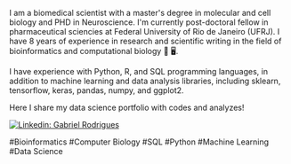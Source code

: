 I am a biomedical scientist with a master's degree in molecular and cell biology and PHD in Neuroscience. I'm currently post-doctoral fellow in pharmaceutical sciencies at Federal University of Rio de Janeiro (UFRJ). I have 8 years of experience in research and scientific writing in the field of bioinformatics and computational biology :microscope: :desktop_computer:.

I have experience with Python, R, and SQL programming languages, in addition to machine learning and data analysis libraries, including sklearn, tensorflow, keras, pandas, numpy, and ggplot2. 

Here I share my data science portfolio with codes and analyzes!


[![Linkedin: Gabriel Rodrigues](https://img.shields.io/badge/-Linkedin-blue?style=flat-square&logo=Linkedin&logoColor=white&link=https://www.linkedin.com/in/thaianebraga/)](https://www.linkedin.com/in/gabriel-rodrigues-coutinho-pereira-biomedico)</br>


#Bioinformatics #Computer Biology #SQL #Python #Machine Learning #Data Science

<!--
**gabrielkytz2/gabrielkytz2** is a ✨ _special_ ✨ repository because its `README.md` (this file) appears on your GitHub profile.

Here are some ideas to get you started:

- 🔭 I’m currently working on ...
- 🌱 I’m currently learning ...
- 👯 I’m looking to collaborate on ...
- 🤔 I’m looking for help with ...
- 💬 Ask me about ...
- 📫 How to reach me: ...
- 😄 Pronouns: ...
- ⚡ Fun fact: ...
-->
